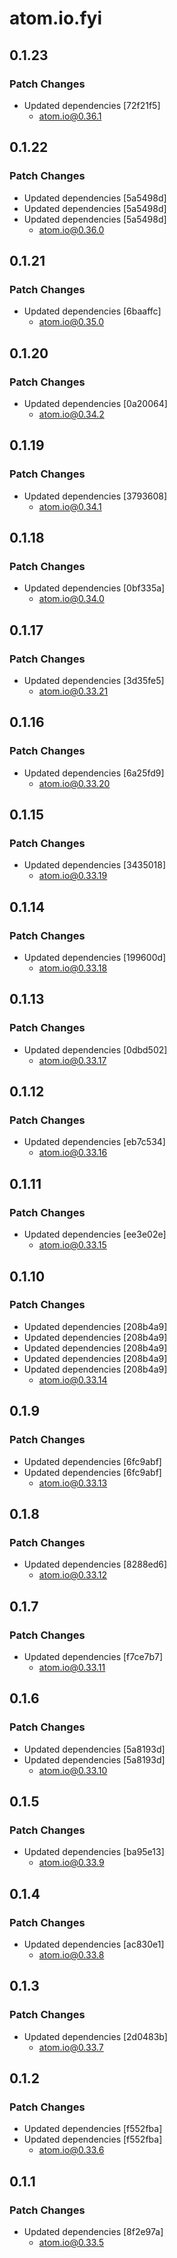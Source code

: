 # atom.io.fyi

## 0.1.23

### Patch Changes

- Updated dependencies [72f21f5]
  - atom.io@0.36.1

## 0.1.22

### Patch Changes

- Updated dependencies [5a5498d]
- Updated dependencies [5a5498d]
- Updated dependencies [5a5498d]
  - atom.io@0.36.0

## 0.1.21

### Patch Changes

- Updated dependencies [6baaffc]
  - atom.io@0.35.0

## 0.1.20

### Patch Changes

- Updated dependencies [0a20064]
  - atom.io@0.34.2

## 0.1.19

### Patch Changes

- Updated dependencies [3793608]
  - atom.io@0.34.1

## 0.1.18

### Patch Changes

- Updated dependencies [0bf335a]
  - atom.io@0.34.0

## 0.1.17

### Patch Changes

- Updated dependencies [3d35fe5]
  - atom.io@0.33.21

## 0.1.16

### Patch Changes

- Updated dependencies [6a25fd9]
  - atom.io@0.33.20

## 0.1.15

### Patch Changes

- Updated dependencies [3435018]
  - atom.io@0.33.19

## 0.1.14

### Patch Changes

- Updated dependencies [199600d]
  - atom.io@0.33.18

## 0.1.13

### Patch Changes

- Updated dependencies [0dbd502]
  - atom.io@0.33.17

## 0.1.12

### Patch Changes

- Updated dependencies [eb7c534]
  - atom.io@0.33.16

## 0.1.11

### Patch Changes

- Updated dependencies [ee3e02e]
  - atom.io@0.33.15

## 0.1.10

### Patch Changes

- Updated dependencies [208b4a9]
- Updated dependencies [208b4a9]
- Updated dependencies [208b4a9]
- Updated dependencies [208b4a9]
- Updated dependencies [208b4a9]
  - atom.io@0.33.14

## 0.1.9

### Patch Changes

- Updated dependencies [6fc9abf]
- Updated dependencies [6fc9abf]
  - atom.io@0.33.13

## 0.1.8

### Patch Changes

- Updated dependencies [8288ed6]
  - atom.io@0.33.12

## 0.1.7

### Patch Changes

- Updated dependencies [f7ce7b7]
  - atom.io@0.33.11

## 0.1.6

### Patch Changes

- Updated dependencies [5a8193d]
- Updated dependencies [5a8193d]
  - atom.io@0.33.10

## 0.1.5

### Patch Changes

- Updated dependencies [ba95e13]
  - atom.io@0.33.9

## 0.1.4

### Patch Changes

- Updated dependencies [ac830e1]
  - atom.io@0.33.8

## 0.1.3

### Patch Changes

- Updated dependencies [2d0483b]
  - atom.io@0.33.7

## 0.1.2

### Patch Changes

- Updated dependencies [f552fba]
- Updated dependencies [f552fba]
  - atom.io@0.33.6

## 0.1.1

### Patch Changes

- Updated dependencies [8f2e97a]
  - atom.io@0.33.5
